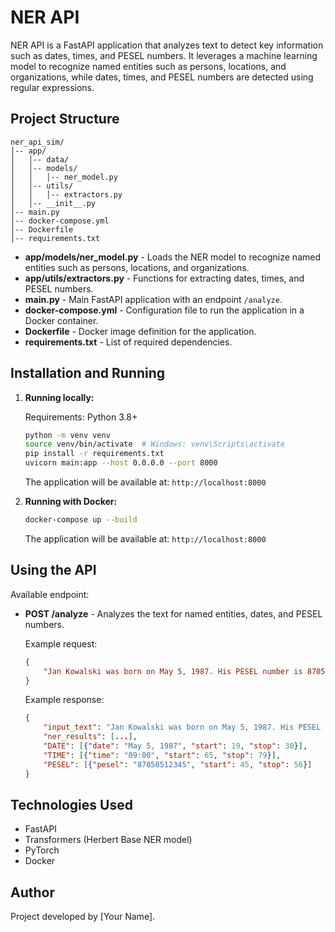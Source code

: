 # NER API

NER API is a FastAPI application that analyzes text to detect key information such as dates, times, and PESEL numbers. It leverages a machine learning model to recognize named entities such as persons, locations, and organizations, while dates, times, and PESEL numbers are detected using regular expressions.

## Project Structure

```
ner_api_sim/
│-- app/
│   │-- data/
│   │-- models/
│   │   │-- ner_model.py
│   │-- utils/
│   │   │-- extractors.py
│   │-- __init__.py
│-- main.py
│-- docker-compose.yml
│-- Dockerfile
│-- requirements.txt
```

- **app/models/ner_model.py** - Loads the NER model to recognize named entities such as persons, locations, and organizations.
- **app/utils/extractors.py** - Functions for extracting dates, times, and PESEL numbers.
- **main.py** - Main FastAPI application with an endpoint `/analyze`.
- **docker-compose.yml** - Configuration file to run the application in a Docker container.
- **Dockerfile** - Docker image definition for the application.
- **requirements.txt** - List of required dependencies.

## Installation and Running

1. **Running locally:**

   Requirements: Python 3.8+

   ```bash
   python -m venv venv
   source venv/bin/activate  # Windows: venv\Scripts\activate
   pip install -r requirements.txt
   uvicorn main:app --host 0.0.0.0 --port 8000
   ```

   The application will be available at: `http://localhost:8000`

2. **Running with Docker:**

   ```bash
   docker-compose up --build
   ```

   The application will be available at: `http://localhost:8000`

## Using the API

Available endpoint:

- **POST /analyze** - Analyzes the text for named entities, dates, and PESEL numbers.

  Example request:

  ```json
  {
      "Jan Kowalski was born on May 5, 1987. His PESEL number is 87050512345. The meeting will take place at nine in the morning."
  }
  ```

  Example response:

  ```json
  {
      "input_text": "Jan Kowalski was born on May 5, 1987. His PESEL number is 87050512345. The meeting will take place at nine in the morning.",
      "ner_results": [...],
      "DATE": [{"date": "May 5, 1987", "start": 19, "stop": 30}],
      "TIME": [{"time": "09:00", "start": 65, "stop": 79}],
      "PESEL": [{"pesel": "87050512345", "start": 45, "stop": 56}]
  }
  ```

## Technologies Used

- FastAPI
- Transformers (Herbert Base NER model)
- PyTorch
- Docker

## Author
Project developed by [Your Name].
